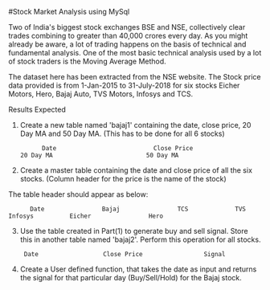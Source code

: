 #Stock Market Analysis using MySql

Two of India's biggest stock exchanges BSE and NSE, collectively clear trades combining to greater than 40,000 crores every day. As you might already be aware, a lot of trading happens on the basis of technical and fundamental analysis.
One of the most basic technical analysis used by a lot of stock traders is the Moving Average Method. 

The dataset here has been extracted from the NSE website. The Stock price data provided is from 1-Jan-2015 to 31-July-2018 for six stocks Eicher Motors, Hero, Bajaj Auto, TVS Motors, Infosys and TCS.

Results Expected
1. Create a new table named 'bajaj1' containing the date, close price, 20 Day MA and 50 Day MA. (This has to be done for all 6 stocks)

             Date            	            Close Price             	              20 Day MA           	             50 Day MA               
 
2. Create a master table containing the date and close price of all the six stocks. (Column header for the price is the name of the stock)

The table header should appear as below:

          Date         	      Bajaj        	       TCS      	   TVS      	     Infosys   	      Eicher       	        Hero         
 
3. Use the table created in Part(1) to generate buy and sell signal. Store this in another table named 'bajaj2'. Perform this operation for all stocks.

        Date      	          Close Price       	      Signal        
 
4. Create a User defined function, that takes the date as input and returns the signal for that particular day (Buy/Sell/Hold) for the Bajaj stock.

